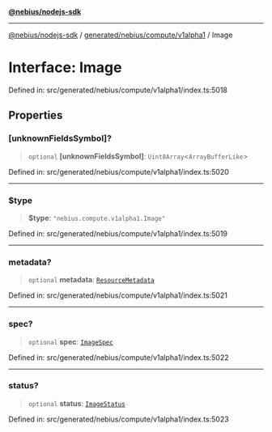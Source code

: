 [**@nebius/nodejs-sdk**](../../../../../README.md)

***

[@nebius/nodejs-sdk](../../../../../README.md) / [generated/nebius/compute/v1alpha1](../README.md) / Image

# Interface: Image

Defined in: src/generated/nebius/compute/v1alpha1/index.ts:5018

## Properties

### \[unknownFieldsSymbol\]?

> `optional` **\[unknownFieldsSymbol\]**: `Uint8Array`\<`ArrayBufferLike`\>

Defined in: src/generated/nebius/compute/v1alpha1/index.ts:5020

***

### $type

> **$type**: `"nebius.compute.v1alpha1.Image"`

Defined in: src/generated/nebius/compute/v1alpha1/index.ts:5019

***

### metadata?

> `optional` **metadata**: [`ResourceMetadata`](../../../common/v1/interfaces/ResourceMetadata.md)

Defined in: src/generated/nebius/compute/v1alpha1/index.ts:5021

***

### spec?

> `optional` **spec**: [`ImageSpec`](ImageSpec.md)

Defined in: src/generated/nebius/compute/v1alpha1/index.ts:5022

***

### status?

> `optional` **status**: [`ImageStatus`](ImageStatus.md)

Defined in: src/generated/nebius/compute/v1alpha1/index.ts:5023

